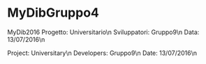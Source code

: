# MyDibGruppo4
MyDib2016
Progetto: Universitario\n
Sviluppatori: Gruppo9\n
Data: 13/07/2016\n

Project: Universitary\n
Developers: Gruppo9\n
Date: 13/07/2016\n
